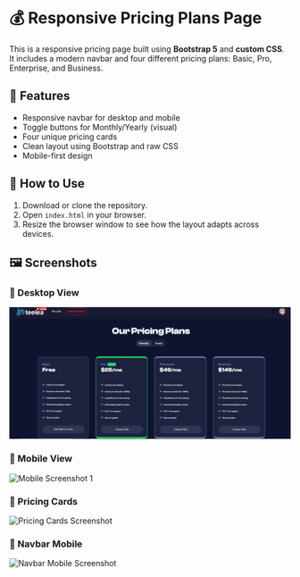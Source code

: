 # 💰 Responsive Pricing Plans Page

This is a responsive pricing page built using **Bootstrap 5** and **custom CSS**. It includes a modern navbar and four different pricing plans: Basic, Pro, Enterprise, and Business.

## 📱 Features

- Responsive navbar for desktop and mobile
- Toggle buttons for Monthly/Yearly (visual)
- Four unique pricing cards
- Clean layout using Bootstrap and raw CSS
- Mobile-first design

## 🚀 How to Use

1. Download or clone the repository.
2. Open `index.html` in your browser.
3. Resize the browser window to see how the layout adapts across devices.

## 🖼️ Screenshots

### 🔹 Desktop View
![Desktop Screenshot 1](./Screenshoot/Largedevice.jpg)

### 🔹 Mobile View
![Mobile Screenshot 1](./Screenshots/Mediumdevic.jpg)

### 🔹 Pricing Cards
![Pricing Cards Screenshot](./Screenshots/Mobiledevice.jpg)

### 🔹 Navbar Mobile
![Navbar Mobile Screenshot](./Screenshots/Mobiledevice2.jpg)
